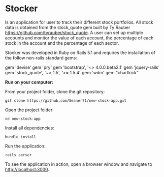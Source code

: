 # Stocker
Is an application for user to track their different stock portfolios. All stock data is obtained from the stock_quote gem
built by Ty Rauber https://github.com/tyrauber/stock_quote. A user can set up multiple accounts and monitor the value of each account,
the percentage of each stock in the account and the percentage of each sector.

Stocker was developed in Ruby on Rails 5.1 and requires the installation of the follow non-rails standard gems:

gem 'devise'
gem 'pry'
gem 'bootstrap', '~> 4.0.0.beta2.1'
gem 'jquery-rails'
gem 'stock_quote', '~> 1.5', '>= 1.5.4'
gem 'wdm'
gem "chartkick"

**Run on your computer:**


From your project folder, clone the git repository:

	git clone https://github.com/Seaner71/new-stock-app.git

Open the project folder:

	cd new-stock-app
  Install all dependencies:

	bundle install

Run the application:

	rails server

To see the application in action, open a browser window and navigate to [http://localhost:3000](http://localhost:3000).
